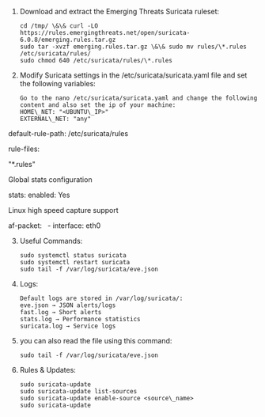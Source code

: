 1. Download and extract the Emerging Threats Suricata ruleset:

       cd /tmp/ \&\& curl -LO https://rules.emergingthreats.net/open/suricata-6.0.8/emerging.rules.tar.gz
       sudo tar -xvzf emerging.rules.tar.gz \&\& sudo mv rules/\*.rules /etc/suricata/rules/
       sudo chmod 640 /etc/suricata/rules/\*.rules



2. Modify Suricata settings in the /etc/suricata/suricata.yaml file and set the following variables:

       Go to the nano /etc/suricata/suricata.yaml and change the following content and also set the ip of your machine:
       HOME\_NET: "<UBUNTU\_IP>"
       EXTERNAL\_NET: "any"



default-rule-path: /etc/suricata/rules

rule-files:

   "\*.rules"


Global stats configuration

stats:
enabled: Yes


Linux high speed capture support

af-packet:
  - interface: eth0



3.  Useful Commands:

        sudo systemctl status suricata
        sudo systemctl restart suricata
        sudo tail -f /var/log/suricata/eve.json



4. Logs:

       Default logs are stored in /var/log/suricata/:
       eve.json → JSON alerts/logs
       fast.log → Short alerts
       stats.log → Performance statistics
       suricata.log → Service logs



5. you can also read the file using this command:

       sudo tail -f /var/log/suricata/eve.json
 


6. Rules \& Updates:

       sudo suricata-update
       sudo suricata-update list-sources
       sudo suricata-update enable-source <source\_name>
       sudo suricata-update



